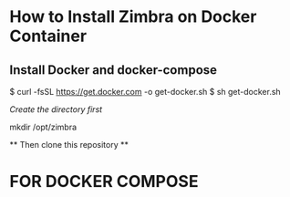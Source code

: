 # How to Install Zimbra on Docker Container

## Install Docker and docker-compose
$ curl -fsSL https://get.docker.com -o get-docker.sh
$ sh get-docker.sh

*Create the directory first*

mkdir /opt/zimbra

** Then clone this repository **

# FOR DOCKER COMPOSE

